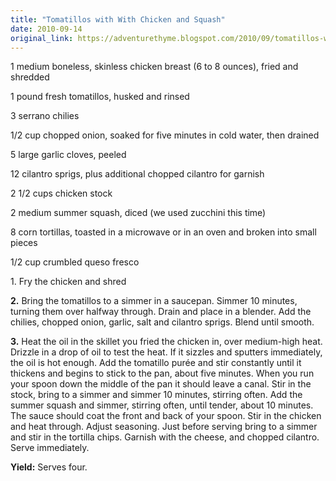 ```yaml
---
title: "Tomatillos with With Chicken and Squash"
date: 2010-09-14
original_link: https://adventurethyme.blogspot.com/2010/09/tomatillos-with-with-chicken-and-squash.html
---
```


1 medium boneless, skinless chicken breast (6 to 8 ounces), fried and shredded

1 pound fresh tomatillos, husked and rinsed

3 serrano chilies

1/2 cup chopped onion, soaked for five minutes in cold water, then drained

5 large garlic cloves, peeled

12 cilantro sprigs, plus additional chopped cilantro for garnish

2 1/2 cups chicken stock

2 medium summer squash, diced (we used zucchini this time)

8 corn tortillas, toasted in a microwave or in an oven and broken into small pieces

1/2 cup crumbled queso fresco

1\. Fry the chicken and shred

**2.** Bring the tomatillos to a simmer in a saucepan. Simmer 10 minutes, turning them over halfway through. Drain and place in a blender. Add the chilies, chopped onion, garlic, salt and cilantro sprigs. Blend until smooth.

**3\.** Heat the oil in the skillet you fried the chicken in, over medium-high heat. Drizzle in a drop of oil to test the heat. If it sizzles and sputters immediately, the oil is hot enough. Add the tomatillo purée and stir constantly until it thickens and begins to stick to the pan, about five minutes. When you run your spoon down the middle of the pan it should leave a canal. Stir in the stock, bring to a simmer and simmer 10 minutes, stirring often. Add the summer squash and simmer, stirring often, until tender, about 10 minutes. The sauce should coat the front and back of your spoon. Stir in the chicken and heat through. Adjust seasoning. Just before serving bring to a simmer and stir in the tortilla chips. Garnish with the cheese, and chopped cilantro. Serve immediately.

**Yield:** Serves four.